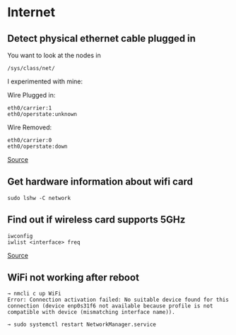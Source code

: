# Internet

## Detect physical ethernet cable plugged in
You want to look at the nodes in
```
/sys/class/net/
```
I experimented with mine:

Wire Plugged in:
```
eth0/carrier:1
eth0/operstate:unknown
```
Wire Removed:
```
eth0/carrier:0
eth0/operstate:down
```
[Source](https://stackoverflow.com/questions/808560/how-to-detect-the-physical-connected-state-of-a-network-cable-connector)


## Get hardware information about wifi card
```shell
sudo lshw -C network
```
## Find out if wireless card supports 5GHz

```shell
iwconfig
iwlist <interface> freq
```
[Source](https://unix.stackexchange.com/questions/137894/how-do-i-find-out-if-my-wireless-card-supports-5-ghz)

## WiFi not working after reboot
```shell
→ nmcli c up WiFi
Error: Connection activation failed: No suitable device found for this connection (device enp0s31f6 not available because profile is not compatible with device (mismatching interface name)).

→ sudo systemctl restart NetworkManager.service
```

